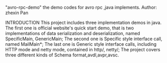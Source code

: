 "avro-rpc-demo"
the demo codes for avro rpc ,java implements.
Author: zhexin Pan

INTRODUCTION
This project includes three implementation demos in java.
The first one is official website's quick start demo, that is two implementations of data serialization and deserialization, named SpecificMain, GenericMain; 
The second one is Specific style interface call, named MailMain*;
The last one is Generic style interface calls, including HTTP mode and netty mode, contained in http/, netty/; 
The project covers three different kinds of Schema format,avdl,avpr,avsc.

